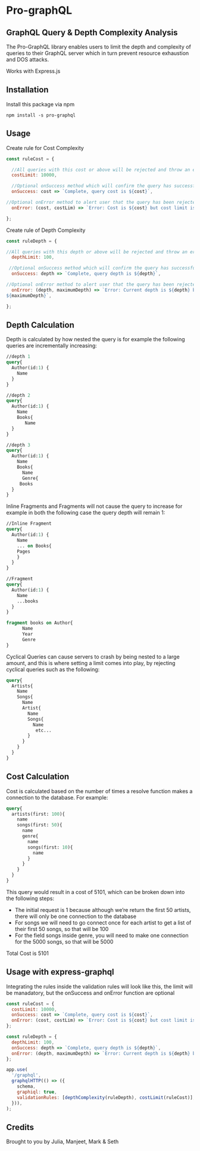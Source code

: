 # Pro-graphQL

## GraphQL Query & Depth Complexity Analysis

The Pro-GraphQL library enables users to limit the depth and complexity of queries to their GraphQL server which in turn prevent resource exhaustion and DOS attacks. 

Works with Express.js

## Installation

Install this package via npm 

```
npm install -s pro-graphql 
```

## Usage

Create rule for Cost Complexity 

```javascript
const ruleCost = {

  //All queries with this cost or above will be rejected and throw an error
  costLimit: 10000,

  //Optional onSuccess method which will confirm the query has successfully passed the cost limit check with a customizable message
  onSuccess: cost => `Complete, query cost is ${cost}`,

//Optional onError method to alert user that the query has been rejected with a customizable message
  onError: (cost, costLim) => `Error: Cost is ${cost} but cost limit is set to ${costLim}`,

};
```

Create rule of Depth Complexity

```javascript
const ruleDepth = {

//All queries with this depth or above will be rejected and throw an error
  depthLimit: 100,

 //Optional onSuccess method which will confirm the query has successfully passed the cost limit check with a customizable message
  onSuccess: depth => `Complete, query depth is ${depth}`,

//Optional onError method to alert user that the query has been rejected with a customizable message
  onError: (depth, maximumDepth) => `Error: Current depth is ${depth} but max depth is 
${maximumDepth}`,

};
```

## Depth Calculation

Depth is calculated by how nested the query is for example the following queries are incrementally increasing:

```graphql
//depth 1
query{
  Author(id:1) {
    Name
  }
}

//depth 2
query{
  Author(id:1) {
    Name
    Books{
       Name
  }
}

//depth 3
query{
  Author(id:1) {
    Name
    Books{
      Name
      Genre{
	 Books 
  }
}
```
Inline Fragments and Fragments will not cause the query to increase for example in both the following case the query depth will remain 1: 

```graphql
//Inline Fragment
query{
  Author(id:1) {
    Name
    ... on Books{
	Pages
    }
  }
}

//Fragment
query{
  Author(id:1) {
    Name
    ...books
  }
}

fragment books on Author{
      Name
      Year
      Genre
}
```

Cyclical Queries can cause servers to crash by being nested to a large amount, and this is where setting a limit comes into play, by rejecting cyclical queries such as the following: 

```graphql
query{
  Artists{
    Name
    Songs{
      Name
      Artist{
        Name
        Songs{
          Name
           etc...
        }
      }
    }
  }
}
```

## Cost Calculation

Cost is calculated based on the number of times a resolve function makes a connection to the database. For example:

```graphql
query{
  artists(first: 100){
    name
    songs(first: 50){
      name
      genre{
        name
        songs(first: 10){
          name
        }
      }
    }
  }
}
```

This query would result in a cost of 5101, which can be broken down into the following steps:

- The initial request is 1 because although we’re return the first 50 artists, there will only be one connection to the database 
- For songs we will need to go connect once for each artist to get a list of their first 50 songs, so that will be 100
- For the field songs inside genre, you will need to make one connection for the 5000 songs, so that will be 5000

Total Cost is 5101

## Usage with express-graphql

Integrating the rules inside the validation rules will look like this, the limit will be manadatory, but the onSuccess and onError function are optional 

```javascript
const ruleCost = {
  costLimit: 10000,
  onSuccess: cost => `Complete, query cost is ${cost}`,
  onError: (cost, costLim) => `Error: Cost is ${cost} but cost limit is set to ${costLim}`,
};

const ruleDepth = {
  depthLimit: 100,
  onSuccess: depth => `Complete, query depth is ${depth}`,
  onError: (depth, maximumDepth) => `Error: Current depth is ${depth} but max depth is ${maximumDepth}`,
};

app.use(
  '/graphql',
  graphqlHTTP(() => ({
    schema,
    graphiql: true,
    validationRules: [depthComplexity(ruleDepth), costLimit(ruleCost)],
  })),
);
```

## Credits

Brought to you by Julia, Manjeet, Mark & Seth


